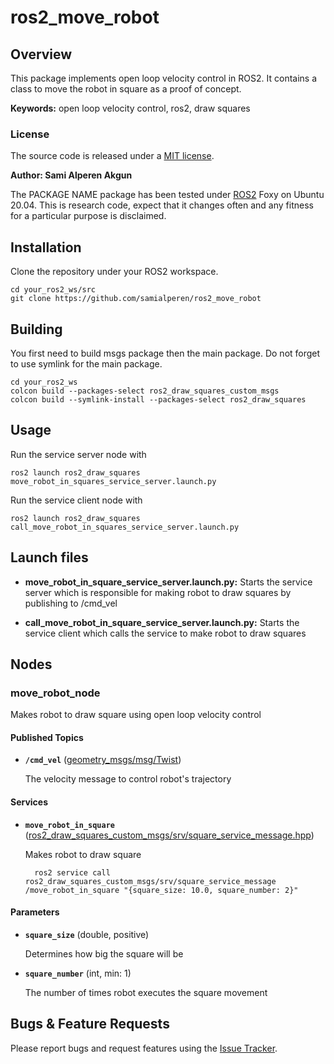# ros2_move_robot

## Overview

This package implements open loop velocity control in ROS2. It contains a class to move the robot in square as a proof of concept.

**Keywords:** open loop velocity control, ros2, draw squares

### License

The source code is released under a [MIT license](/LICENSE).

**Author: Sami Alperen Akgun**

The PACKAGE NAME package has been tested under [ROS2] Foxy on Ubuntu 20.04.
This is research code, expect that it changes often and any fitness for a particular purpose is disclaimed.



## Installation

Clone the repository under your ROS2 workspace. 

    cd your_ros2_ws/src
    git clone https://github.com/samialperen/ros2_move_robot
    

## Building

You first need to build msgs package then the main package. Do not forget to use symlink for the main package.

	cd your_ros2_ws
	colcon build --packages-select ros2_draw_squares_custom_msgs
	colcon build --symlink-install --packages-select ros2_draw_squares

## Usage

Run the service server node with

	ros2 launch ros2_draw_squares move_robot_in_squares_service_server.launch.py

Run the service client node with

	ros2 launch ros2_draw_squares call_move_robot_in_squares_service_server.launch.py


## Launch files

* **move_robot_in_square_service_server.launch.py:** Starts the service server which is responsible for making robot to draw squares by publishing to /cmd_vel

* **call_move_robot_in_square_service_server.launch.py:** Starts the service client which calls the service to make robot to draw squares

## Nodes

### move_robot_node

Makes robot to draw square using open loop velocity control


#### Published Topics

* **`/cmd_vel`** ([geometry_msgs/msg/Twist])

	The velocity message to control robot's trajectory


#### Services

* **`move_robot_in_square`** ([ros2_draw_squares_custom_msgs/srv/square_service_message.hpp](ros2_draw_squares_custom_msgs/srv/SquareServiceMessage.srv))

	Makes robot to draw square

		ros2 service call ros2_draw_squares_custom_msgs/srv/square_service_message /move_robot_in_square "{square_size: 10.0, square_number: 2}"


#### Parameters

* **`square_size`** (double, positive)

	Determines how big the square will be

* **`square_number`** (int, min: 1)

	The number of times robot executes the square movement



## Bugs & Feature Requests

Please report bugs and request features using the [Issue Tracker](https://github.com/samialperen/ros2_move_robot/issues).

[geometry_msgs/msg/Twist]: https://docs.ros2.org/foxy/api/geometry_msgs/msg/Twist.html
[ROS2]: https://docs.ros.org/en/foxy/index.html
